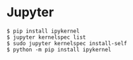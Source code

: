 <!-- TITLE: Jupyter -->
<!-- SUBTITLE: A quick summary of Jupyter -->

# Jupyter
```
$ pip install ipykernel
$ jupyter kernelspec list
$ sudo jupyter kernelspec install-self
$ python -m pip install ipykernel
```
